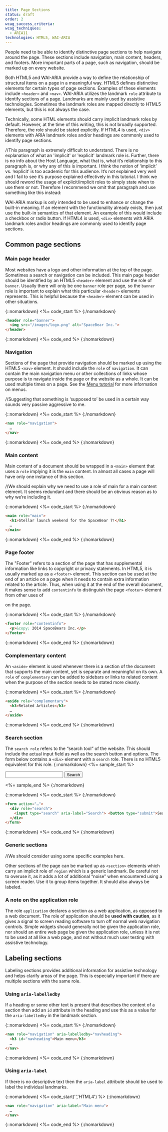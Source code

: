 ```yaml
---
title: Page Sections
status: draft
order: 2
wcag_success_criteria:
wcag_techniques:
  - ARIA11
technologies: HTML5, WAI-ARIA
---
```


People need to be able to identify distinctive page sections to help navigate around the page. These sections include navigation, main content, headers, and footers. More important parts of a page, such as navigation, should be marked up on every website.

Both HTML5 and WAI-ARIA provide a way to define the relationship of structural items on a page in a meaningful way. HTML5 defines distinctive elements for certain types of page sections. Examples of these elements include `<header>` and `<nav>`. WAI-ARIA utilizes the landmark `role` attribute to identify sections of a page. Landmarks are mainly used by assistive technologies. Sometimes the landmark roles are mapped directly to HTML5 elements, but this is not always the case.

Technically, some HTML elements should carry implicit landmark roles by default. However, at the time of this writing, this is not broadly supported. Therefore, the role should be stated explicitly. If HTML4 is used, `<div>` elements with ARIA landmark roles and/or headings are commonly used to identify page sections.

//This paragraph is extremely difficult to understand. There is no explanation of what an 'implicit' or 'explicit' landmark role is. Further, there is no info about the Host Language, what that is, what it’s relationship to this paragraph is, or why any of this is important. I think the notion of ‘implicit’ vs. ‘explicit’ is too academic for this audience. It’s not explained very well and I fail to see it’s purpose explained effectively in this tutorial. I think we should reword the usage of explicit/implicit roles to simply state when to use them or not. Therefore I recommend we omit that paragraph and use something like this instead:

WAI-ARIA markup is only intended to be used to enhance or change the built-in meaning. If an element with the functionality already exists, then just use the built-in semantics of that element. An example of this would include a checkbox or radio button. If HTML4 is used, `<div>` elements with ARIA landmark roles and/or headings are commonly used to identify page sections.

## Common page sections

### Main page header

Most websites have a logo and other information at the top of the page. Sometimes a search or navigation can be included. This main page header should be identified by an HTML5 `<header>` element and use the role of `banner`. Usually there will only be one `banner` role per page, so the `banner` role is important to explain what this particular `<header>` elements represents. This is helpful because the `<header>` element can be used in other situations.

{::nomarkdown}
<%= code_start %>
{:/nomarkdown}

~~~html
<header role="banner">
  <img src="/images/logo.png" alt="SpaceBear Inc.">
</header>
~~~

{::nomarkdown}
<%= code_end %>
{:/nomarkdown}

### Navigation

Sections of the page that provide navigation should be marked up using the HTML5 `<nav>` element. It should include the `role` of `navigation`. It can contain the main navigation menu or other collections of links whose purpose is to navigate inside the page or the website as a whole. It can be used multiple times on a page. See the [Menu tutorial](/menus/index.html) for more information on menus. 

//Suggesting that something is ‘supposed to’ be used in a certain way sounds very passive aggressive to me.

{::nomarkdown}
<%= code_start %>
{:/nomarkdown}

~~~html
<nav role="navigation">
  …
</nav>
~~~

{::nomarkdown}
<%= code_end %>
{:/nomarkdown}

### Main content

Main content of a document should be wrapped in a `<main>` element that uses a `role` implying it is the `main` content. In almost all cases a page will have only one instance of this section.

//We should explain why we need to use a role of main for a main content element. It seems redundant and there should be an obvious reason as to why we’re including it. 

{::nomarkdown}
<%= code_start %>
{:/nomarkdown}

~~~html
<main role="main">
  <h1>Stellar launch weekend for the SpaceBear 7!</h1>
  …
</main>
~~~

{::nomarkdown}
<%= code_end %>
{:/nomarkdown}

### Page footer

The "Footer" refers to a section of the page that has supplemental information like links to copyright or privacy statements. In HTML5, it is usually marked up as a `<footer>` element. This section can be used at the end of an article on a page when it needs to contain extra information related to the article. Thus, when using it at the end of the overall document, it makes sense to add `contentinfo` to distinguish the page `<footer>` element from other uses of <footer> on the page.

{::nomarkdown}
<%= code_start %>
{:/nomarkdown}

~~~html
<footer role="contentinfo">
  <p>&copy; 2014 SpaceBears Inc.</p>
</footer>
~~~

{::nomarkdown}
<%= code_end %>
{:/nomarkdown}

### Complementary content

An `<aside>` element is used whenever there is a section of the document that supports the main content, yet is separate and meaningful on its own. A `role` of `complementary` can be added to sidebars or links to related content when the purpose of the section needs to be stated more clearly.

{::nomarkdown}
<%= code_start %>
{:/nomarkdown}

~~~html
<aside role="complementary">
  <h3>Related Articles</h3>
  …
</aside>
~~~

{::nomarkdown}
<%= code_end %>
{:/nomarkdown}

### Search section

The `search role` refers to the “search tool” of the website. This should include the actual input field as well as the search button and options. The form below contains a `<div>` element with a `search` role. There is no HTML5 equivalent for this role. 
{::nomarkdown}
<%= sample_start %>

<form action="#search">
  <div role="search">
    <input type="search" aria-label="Search"> <button type="submit" style="float:none;">Search</button>
  </div>
</form>

<%= sample_end %>
{:/nomarkdown}

{::nomarkdown}
<%= code_start %>
{:/nomarkdown}

~~~html
<form action="…">
  <div role="search">
    <input type="search" aria-label="Search"> <button type="submit">Search</button>
  </div>
</form>
~~~

{::nomarkdown}
<%= code_end %>
{:/nomarkdown}

### Generic sections

//We should consider using some specific examples here.

Other sections of the page can be marked up as `<section>` elements which carry an implicit role of `region` which is a generic landmark. Be careful not to overuse it, as it adds a lot of additional “noise” when encountered using a screen reader. Use it to group items together. It should also always be labeled.

### A note on the application role

The role `application` declares a section as a web application, as opposed to a web document. The role of application should be **used with caution**, as it gives a signal to screen reading software to turn off normal web navigation controls. Simple widgets should generally not be given the application role, nor should an entire web page be given the application role, unless it is not to be used at all like a web page, and not without much user testing with assistive technology.

## Labeling sections

Labeling sections provides additional information for assistive technology and helps clarify areas of the page. This is especially important if there are multiple sections with the same role.

### Using `aria-labelledby`

If a heading or some other text is present that describes the content of a section then add an `id` attribute in the heading and use this as a value for the `aria-labelledby` in the landmark section.

{::nomarkdown}
<%= code_start %>
{:/nomarkdown}

~~~html
<nav role="navigation" aria-labelledby="navheading">
  <h3 id="navheading">Main menu</h3>
  …
</nav>
~~~

{::nomarkdown}
<%= code_end %>
{:/nomarkdown}

### Using `aria-label`

If there is no descriptive text then the `aria-label` attribute should be used to label the individual landmarks.

{::nomarkdown}
<%= code_start('','HTML4') %>
{:/nomarkdown}

~~~html
<nav role="navigation" aria-label="Main menu">
  …
</nav>
~~~

{::nomarkdown}
<%= code_end %>
{:/nomarkdown}
